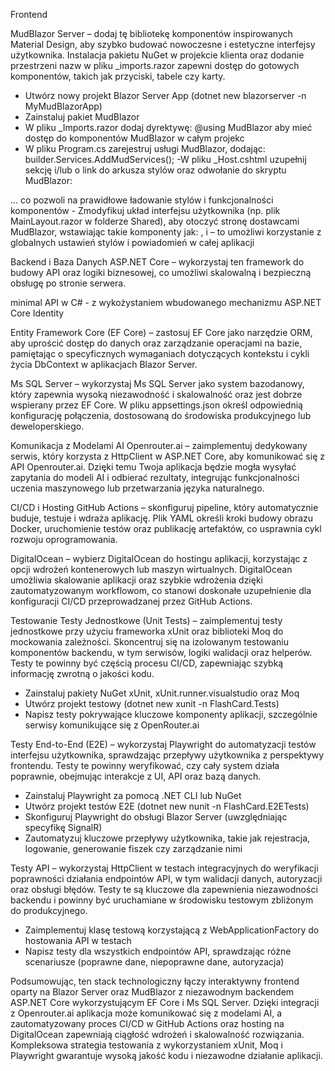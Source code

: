 Frontend

MudBlazor Server – dodaj tę bibliotekę komponentów inspirowanych Material Design, aby szybko budować nowoczesne i estetyczne interfejsy użytkownika. Instalacja pakietu NuGet w projekcie klienta oraz dodanie przestrzeni nazw w pliku _imports.razor zapewni dostęp do gotowych komponentów, takich jak przyciski, tabele czy karty.
- Utwórz nowy projekt Blazor Server App (dotnet new blazorserver -n MyMudBlazorApp)
- Zainstaluj pakiet MudBlazor
- W pliku _Imports.razor dodaj dyrektywę:
@using MudBlazor
aby mieć dostęp do komponentów MudBlazor w całym projekc
- W pliku Program.cs  zarejestruj usługi MudBlazor, dodając:
builder.Services.AddMudServices();
-W pliku _Host.cshtml  uzupełnij sekcję <head> i/lub <body> o link do arkusza stylów oraz odwołanie do skryptu MudBlazor:
<link href="_content/MudBlazor/MudBlazor.min.css" rel="stylesheet" />
...
<script src="_content/MudBlazor/MudBlazor.min.js"></script>
co pozwoli na prawidłowe ładowanie stylów i funkcjonalności komponentów
- Zmodyfikuj układ interfejsu użytkownika (np. plik MainLayout.razor w folderze Shared), aby otoczyć stronę dostawcami MudBlazor, wstawiając takie komponenty jak:
<MudThemeProvider>, <MudDialogProvider> i <MudSnackbarProvider> – to umożliwi korzystanie z globalnych ustawień stylów i powiadomień w całej aplikacji

Backend i Baza Danych
ASP.NET Core – wykorzystaj ten framework do budowy API oraz logiki biznesowej, co umożliwi skalowalną i bezpieczną obsługę po stronie serwera.

minimal API w C# - z wykożystaniem wbudowanego mechanizmu ASP.NET Core Identity

Entity Framework Core (EF Core) – zastosuj EF Core jako narzędzie ORM, aby uprościć dostęp do danych oraz zarządzanie operacjami na bazie, pamiętając o specyficznych wymaganiach dotyczących kontekstu i cykli życia DbContext w aplikacjach Blazor Server.

Ms SQL Server – wykorzystaj Ms SQL Server jako system bazodanowy, który zapewnia wysoką niezawodność i skalowalność oraz jest dobrze wspierany przez EF Core. W pliku appsettings.json określ odpowiednią konfigurację połączenia, dostosowaną do środowiska produkcyjnego lub deweloperskiego.

Komunikacja z Modelami AI
Openrouter.ai – zaimplementuj dedykowany serwis, który korzysta z HttpClient w ASP.NET Core, aby komunikować się z API Openrouter.ai. Dzięki temu Twoja aplikacja będzie mogła wysyłać zapytania do modeli AI i odbierać rezultaty, integrując funkcjonalności uczenia maszynowego lub przetwarzania języka naturalnego.

CI/CD i Hosting
GitHub Actions – skonfiguruj pipeline, który automatycznie buduje, testuje i wdraża aplikację. Plik YAML określi kroki budowy obrazu Docker, uruchomienie testów oraz publikację artefaktów, co usprawnia cykl rozwoju oprogramowania.

DigitalOcean – wybierz DigitalOcean do hostingu aplikacji, korzystając z opcji wdrożeń kontenerowych lub maszyn wirtualnych. DigitalOcean umożliwia skalowanie aplikacji oraz szybkie wdrożenia dzięki zautomatyzowanym workflowom, co stanowi doskonałe uzupełnienie dla konfiguracji CI/CD przeprowadzanej przez GitHub Actions.

Testowanie
Testy Jednostkowe (Unit Tests) – zaimplementuj testy jednostkowe przy użyciu frameworka xUnit oraz biblioteki Moq do mockowania zależności. Skoncentruj się na izolowanym testowaniu komponentów backendu, w tym serwisów, logiki walidacji oraz helperów. Testy te powinny być częścią procesu CI/CD, zapewniając szybką informację zwrotną o jakości kodu.
- Zainstaluj pakiety NuGet xUnit, xUnit.runner.visualstudio oraz Moq
- Utwórz projekt testowy (dotnet new xunit -n FlashCard.Tests)
- Napisz testy pokrywające kluczowe komponenty aplikacji, szczególnie serwisy komunikujące się z OpenRouter.ai

Testy End-to-End (E2E) – wykorzystaj Playwright do automatyzacji testów interfejsu użytkownika, sprawdzając przepływy użytkownika z perspektywy frontendu. Testy te powinny weryfikować, czy cały system działa poprawnie, obejmując interakcje z UI, API oraz bazą danych.
- Zainstaluj Playwright za pomocą .NET CLI lub NuGet
- Utwórz projekt testów E2E (dotnet new nunit -n FlashCard.E2ETests)
- Skonfiguruj Playwright do obsługi Blazor Server (uwzględniając specyfikę SignalR)
- Zautomatyzuj kluczowe przepływy użytkownika, takie jak rejestracja, logowanie, generowanie fiszek czy zarządzanie nimi

Testy API – wykorzystaj HttpClient w testach integracyjnych do weryfikacji poprawności działania endpointów API, w tym walidacji danych, autoryzacji oraz obsługi błędów. Testy te są kluczowe dla zapewnienia niezawodności backendu i powinny być uruchamiane w środowisku testowym zbliżonym do produkcyjnego.
- Zaimplementuj klasę testową korzystającą z WebApplicationFactory<Program> do hostowania API w testach
- Napisz testy dla wszystkich endpointów API, sprawdzając różne scenariusze (poprawne dane, niepoprawne dane, autoryzacja)

Podsumowując, ten stack technologiczny łączy interaktywny frontend oparty na Blazor Server oraz MudBlazor z niezawodnym backendem ASP.NET Core wykorzystującym EF Core i Ms SQL Server. Dzięki integracji z Openrouter.ai aplikacja może komunikować się z modelami AI, a zautomatyzowany proces CI/CD w GitHub Actions oraz hosting na DigitalOcean zapewniają ciągłość wdrożeń i skalowalność rozwiązania. Kompleksowa strategia testowania z wykorzystaniem xUnit, Moq i Playwright gwarantuje wysoką jakość kodu i niezawodne działanie aplikacji.